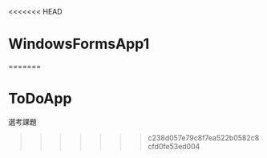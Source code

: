 <<<<<<< HEAD
# WindowsFormsApp1
=======
# ToDoApp
選考課題
>>>>>>> c238d057e79c8f7ea522b0582c8cfd0fe53ed004
